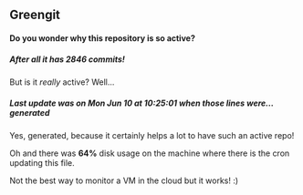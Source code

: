 ## Greengit

#### Do you wonder why this repository is so active?

##### After all it has 2846 commits!

But is it *really* active? Well...

##### Last update was on Mon Jun 10 at 10:25:01 when those lines were... generated

Yes, generated, because it certainly helps a lot to have such an active repo!

Oh and there was **64%** disk usage on the machine
where there is the cron updating this file.

Not the best way to monitor a VM in the cloud but it works! :)
